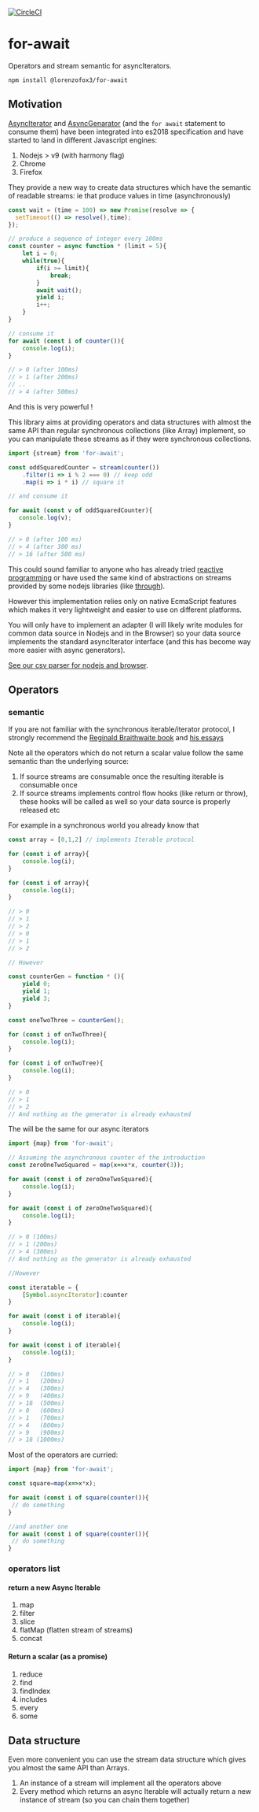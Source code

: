 [![CircleCI](https://circleci.com/gh/lorenzofox3/for-await.svg?style=svg)](https://circleci.com/gh/lorenzofox3/for-await)

# for-await

Operators and stream semantic for asyncIterators.

``npm install @lorenzofox3/for-await``

## Motivation

[AsyncIterator](https://tc39.github.io/proposal-async-iteration/#sec-asynciterator-interface) and [AsyncGenarator](https://tc39.github.io/proposal-async-iteration/#sec-asyncgenerator-objects) (and the `for await` statement to consume them) have been integrated into es2018 specification and have started to land in different Javascript engines:

1. Nodejs > v9 (with harmony flag)
2. Chrome
3. Firefox

They provide a new way to create data structures which have the semantic of readable streams: ie that produce values in time (asynchronously)

```Javascript
const wait = (time = 100) => new Promise(resolve => {
  setTimeout(() => resolve(),time);
});

// produce a sequence of integer every 100ms
const counter = async function * (limit = 5){
    let i = 0;
    while(true){
        if(i >= limit){
            break;
        }
        await wait();
        yield i;
        i++;
    }
}

// consume it
for await (const i of counter()){
    console.log(i);
}

// > 0 (after 100ms)
// > 1 (after 200ms)
// ..
// > 4 (after 500ms)
```

And this is very powerful !

This library aims at providing operators and data structures with almost the same API than regular synchronous collections (like Array) implement, so you can manipulate
these streams as if they were synchronous collections.

```Javascript
import {stream} from 'for-await';

const oddSquaredCounter = stream(counter())
    .filter(i => i % 2 === 0) // keep odd
    .map(i => i * i) // square it

// and consume it

for await (const v of oddSquaredCounter){
   console.log(v);
}

// > 0 (after 100 ms)
// > 4 (after 300 ms)
// > 16 (after 500 ms)
```

This could sound familiar to anyone who has already tried [reactive programming](https://en.wikipedia.org/wiki/Reactive_programming) or have used the same kind of abstractions on streams provided by some nodejs libraries (like [through](https://www.npmjs.com/package/through2)).

However this implementation relies only on native EcmaScript features which makes it very lightweight and easier to use on different platforms.

You will only have to implement an adapter (I will likely write modules for common data source in Nodejs and in the Browser) so your data source implements the standard asyncIterator interface (and this has become way more easier with async generators).

[See our csv parser for nodejs and browser]('./examples').

## Operators

### semantic
If you are not familiar with the synchronous iterable/iterator protocol, I strongly recommend the [Reginald Braithwaite book](https://leanpub.com/javascriptallongesix) and [his essays](http://raganwald.com/2017/07/22/closing-iterables-is-a-leaky-abstraction.html)

Note all the operators which do not return a scalar value follow the same semantic than the underlying source:
1. If source streams are consumable once the resulting iterable is consumable once
2. If source streams implements control flow hooks (like return or throw), these hooks will be called as well so your data source is properly released etc

For example in a synchronous world you already know that
```Javascript
const array = [0,1,2] // implements Iterable protocol

for (const i of array){
    console.log(i);
}

for (const i of array){
    console.log(i);
}

// > 0
// > 1
// > 2
// > 0
// > 1
// > 2

// However

const counterGen = function * (){
    yield 0;
    yield 1;
    yield 3;
}

const oneTwoThree = counterGen();

for (const i of onTwoThree){
    console.log(i);
}

for (const i of onTwoTree){
    console.log(i);
}

// > 0
// > 1
// > 2
// And nothing as the generator is already exhausted
```

The will be the same for our async iterators
```Javascript
import {map} from 'for-await';

// Assuming the asynchronous counter of the introduction
const zeroOneTwoSquared = map(x=>x*x, counter(3));

for await (const i of zeroOneTwoSquared){
    console.log(i);
}

for await (const i of zeroOneTwoSquared){
    console.log(i);
}

// > 0 (100ms)
// > 1 (200ms)
// > 4 (300ms)
// And nothing as the generator is already exhausted

//However

const iteratable = {
    [Symbol.asyncIterator]:counter
}

for await (const i of iterable){
    console.log(i);
}

for await (const i of iterable){
    console.log(i);
}

// > 0   (100ms)
// > 1   (200ms)
// > 4   (300ms)
// > 9   (400ms)
// > 16  (500ms)
// > 0   (600ms)
// > 1   (700ms)
// > 4   (800ms)
// > 9   (900ms)
// > 16 (1000ms)
```

Most of the operators are curried:

```Javascript
import {map} from 'for-await';

const square=map(x=>x*x);

for await (const i of square(counter()){
 // do something
}

//and another one
for await (const i of square(counter()){
 // do something
}
```

### operators list

#### return a new Async Iterable
1. map
2. filter
3. slice
4. flatMap (flatten stream of streams)
5. concat

#### Return a scalar (as a promise)
1. reduce
2. find
3. findIndex
4. includes
5. every
6. some

## Data structure

Even more convenient you can use the stream data structure which gives you almost the same API than Arrays.
1. An instance of a stream will implement all the operators above
2. Every method which returns an async Iterable will actually return a new instance of stream (so you can chain them together)
